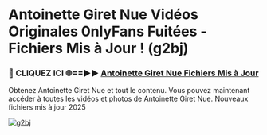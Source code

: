 # Antoinette Giret Nue Vidéos Originales 0nlyFans Fuitées - Fichiers Mis à Jour ! (g2bj)

<h3>🔴 CLIQUEZ ICI 🌐==►► <a href="https://tinyurl.com/2pmr4ezf" rel="nofollow">Antoinette Giret Nue Fichiers Mis à Jour</a></h3>

Obtenez Antoinette Giret Nue et tout le contenu. Vous pouvez maintenant accéder à toutes les vidéos et photos de Antoinette Giret Nue. Nouveaux fichiers mis à jour 2025

[![g2bj](https://i.imgur.com/6SNvagu.gif)](https://tinyurl.com/2pmr4ezf)
